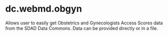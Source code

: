 # dc.webmd.obgyn

Allows user to easily get Obstetrics and Gynecologists Access Scores data from the SDAD Data Commons.  Data can be provided directly or in a file.
